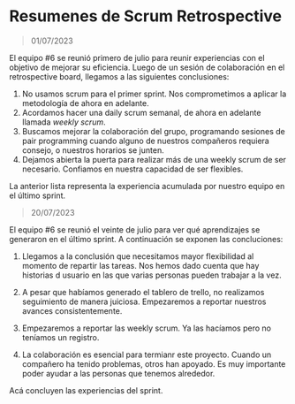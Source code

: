 # Resumenes de Scrum Retrospective

>01/07/2023

El equipo #6 se reunió primero de julio para reunir experiencias con el objetivo de mejorar su eficiencia. Luego de un sesión de colaboración en el retrospective board, llegamos a las siguientes conclusiones:

1. No usamos scrum para el primer sprint. Nos comprometimos a aplicar la metodología de ahora en adelante.
2. Acordamos hacer una daily scrum semanal, de ahora en adelante llamada *weekly scrum*.
3. Buscamos mejorar la colaboración del grupo, programando sesiones de pair programming cuando alguno de nuestros compañeros requiera consejo, o nuestros horarios se junten.
4. Dejamos abierta la puerta para realizar más de una weekly scrum de ser necesario. Confiamos en nuestra capacidad de ser flexibles. 

La anterior lista representa la experiencia acumulada por nuestro equipo en el último sprint.

>20/07/2023

El equipo #6 se reunió el veinte de julio para ver qué aprendizajes se generaron en el último sprint. A continuación se exponen las concluciones:

1. Llegamos a la conclusión que necesitamos mayor flexibilidad al momento de repartir las tareas. Nos hemos dado cuenta que hay historias d usuario en las que varias personas pueden trabajar a la vez.       

2. A pesar que habíamos generado el tablero de trello, no realizamos seguimiento de manera juiciosa. Empezaremos a reportar nuestros avances consistentemente.

3. Empezaremos a reportar las weekly scrum. Ya las hacíamos pero no teníamos un registro.  

4. La colaboración es esencial para termianr este proyecto. Cuando un compañero ha tenido problemas, otros han apoyado. Es muy importante poder ayudar a las personas que tenemos alrededor. 

Acá concluyen las experiencias del sprint.
